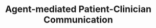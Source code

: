 ---
name: "Agent Mediated Patient Clinician Communication"
title: "Agent-mediated Patient-Clinician Communication"
journal: "journal name" 
project: null
event: "CHI 2013 Workshop on Patient-Clinician Communication: The Roadmap for Human-Computer Interaction"
authors:
- name: "Bickmore, T."
year: 2013
resources: null
external_url: null
draft: false 
headless: true
---